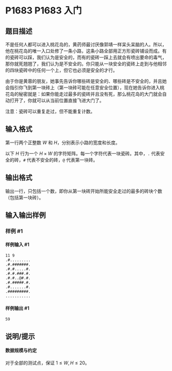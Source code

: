 # P1683 P1683 入门

## 题目描述

不是任何人都可以进入桃花岛的，黄药师最讨厌像郭靖一样呆头呆脑的人。所以，他在桃花岛的唯一入口处修了一条小路，这条小路全部用正方形瓷砖铺设而成。有的瓷砖可以踩，我们认为是安全的，而有的瓷砖一踩上去就会有喷出要命的毒气，那你就死翘翘了，我们认为是不安全的。你只能从一块安全的瓷砖上走到与他相邻的四块瓷砖中的任何一个上，但它也必须是安全的才行。

由于你是黄蓉的朋友，她事先告诉你哪些砖是安全的、哪些砖是不安全的，并且她会指引你飞到第一块砖上（第一块砖可能在任意安全位置），现在她告诉你进入桃花岛的秘密就是：如果你能走过最多的瓷砖并且没有死，那么桃花岛的大门就会自动打开了，你就可以从当前位置直接飞进大门了。

注意：瓷砖可以重复走过，但不能重复计数。


## 输入格式

第一行两个正整数 $W$ 和 $H$，分别表示小路的宽度和长度。

以下 $H$ 行为一个 $H\times W$ 的字符矩阵。每一个字符代表一块瓷砖。其中，`.` 代表安全的砖，`#` 代表不安全的砖，`@` 代表第一块砖。

## 输出格式

输出一行，只包括一个数，即你从第一块砖开始所能安全走过的最多的砖块个数（包括第一块砖）。

## 输入输出样例

### 样例 #1

#### 样例输入 #1

```
11 9
.#.........
.#.#######.
.#.#.....#.
.#.#.###.#.
.#.#..@#.#.
.#.#####.#.
.#.......#.
.#########.
...........
```

#### 样例输出 #1

```
59
```

## 说明/提示

#### 数据规模与约定

对于全部的测试点，保证 $1 \leq W,H\le 20$。
